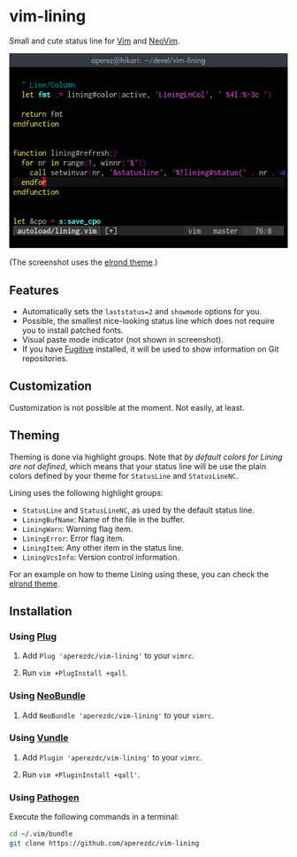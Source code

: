# vim-lining

Small and cute status line for [Vim](http://www.vim.org) and
[NeoVim](https://neovim.io).

![Screenshot](/_misc/screenshot.png)

(The screenshot uses the [elrond
theme](https://github.com/aperezdc/vim-elrond).)

## Features

* Automatically sets the `laststatus=2` and `showmode` options for you.
* Possible, the smallest nice-looking status line which does not require you
  to install patched fonts.
* Visual paste mode indicator (not shown in screenshot).
* If you have [Fugitive](https://github.com/tpope/vim-fugitive) installed, it
  will be used to show information on Git repositories.


## Customization

Customization is not possible at the moment. Not easily, at least.


## Theming

Theming is done via highlight groups. Note that *by default colors for Lining
are not defined*, which means that your status line will be use the plain
colors defined by your theme for `StatusLine` and `StatusLineNC`.

Lining uses the following highlight groups:

* `StatusLine` and `StatusLineNC`, as used by the default status line.
* `LiningBufName`: Name of the file in the buffer.
* `LiningWarn`: Warning flag item.
* `LiningError`: Error flag item.
* `LiningItem`: Any other item in the status line.
* `LiningVcsInfo`: Version control information.

For an example on how to theme Lining using these, you can check the [elrond
theme](https://github.com/aperezdc/vim-elrond).


## Installation

### Using [Plug](https://github.com/junegunn/vim-plug)

1. Add `Plug 'aperezdc/vim-lining'` to your `vimrc`.

2. Run `vim +PlugInstall +qall`.

### Using [NeoBundle](https://github.com/Shougo/neobundle.vim)

1. Add `NeoBundle 'aperezdc/vim-lining'` to your `vimrc`.

### Using [Vundle](https://github.com/gmarik/vundle)

1. Add `Plugin 'aperezdc/vim-lining'` to your `vimrc`.

2. Run `vim +PluginInstall +qall'`.

### Using [Pathogen](https://github.com/tpope/vim-pathogen)

Execute the following commands in a terminal:

```sh
cd ~/.vim/bundle
git clone https://github.com/aperezdc/vim-lining
```
